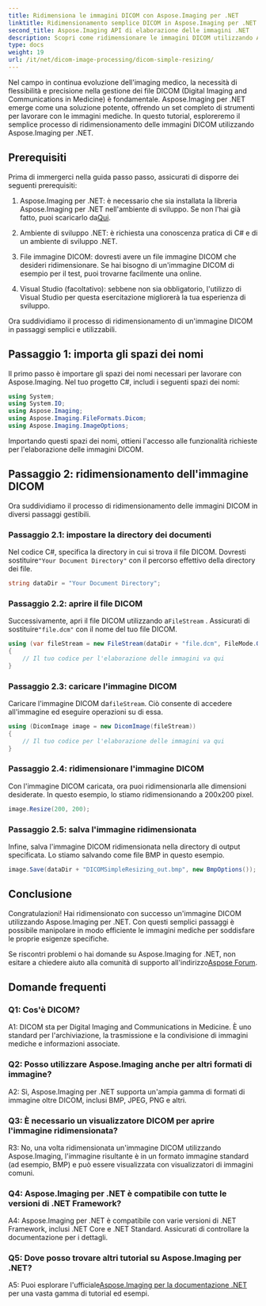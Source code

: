 ```yaml
---
title: Ridimensiona le immagini DICOM con Aspose.Imaging per .NET
linktitle: Ridimensionamento semplice DICOM in Aspose.Imaging per .NET
second_title: Aspose.Imaging API di elaborazione delle immagini .NET
description: Scopri come ridimensionare le immagini DICOM utilizzando Aspose.Imaging per .NET, un potente strumento per l'elaborazione delle immagini mediche. Semplici passaggi per risultati precisi.
type: docs
weight: 19
url: /it/net/dicom-image-processing/dicom-simple-resizing/
---
```

Nel campo in continua evoluzione dell'imaging medico, la necessità di flessibilità e precisione nella gestione dei file DICOM (Digital Imaging and Communications in Medicine) è fondamentale. Aspose.Imaging per .NET emerge come una soluzione potente, offrendo un set completo di strumenti per lavorare con le immagini mediche. In questo tutorial, esploreremo il semplice processo di ridimensionamento delle immagini DICOM utilizzando Aspose.Imaging per .NET. 

## Prerequisiti

Prima di immergerci nella guida passo passo, assicurati di disporre dei seguenti prerequisiti:

1. Aspose.Imaging per .NET: è necessario che sia installata la libreria Aspose.Imaging per .NET nell'ambiente di sviluppo. Se non l'hai già fatto, puoi scaricarlo da[Qui](https://releases.aspose.com/imaging/net/).

2. Ambiente di sviluppo .NET: è richiesta una conoscenza pratica di C# e di un ambiente di sviluppo .NET.

3. File immagine DICOM: dovresti avere un file immagine DICOM che desideri ridimensionare. Se hai bisogno di un'immagine DICOM di esempio per il test, puoi trovarne facilmente una online.

4. Visual Studio (facoltativo): sebbene non sia obbligatorio, l'utilizzo di Visual Studio per questa esercitazione migliorerà la tua esperienza di sviluppo.

Ora suddividiamo il processo di ridimensionamento di un'immagine DICOM in passaggi semplici e utilizzabili.

## Passaggio 1: importa gli spazi dei nomi

Il primo passo è importare gli spazi dei nomi necessari per lavorare con Aspose.Imaging. Nel tuo progetto C#, includi i seguenti spazi dei nomi:

```csharp
using System;
using System.IO;
using Aspose.Imaging;
using Aspose.Imaging.FileFormats.Dicom;
using Aspose.Imaging.ImageOptions;
```

Importando questi spazi dei nomi, ottieni l'accesso alle funzionalità richieste per l'elaborazione delle immagini DICOM.

## Passaggio 2: ridimensionamento dell'immagine DICOM

Ora suddividiamo il processo di ridimensionamento delle immagini DICOM in diversi passaggi gestibili.

### Passaggio 2.1: impostare la directory dei documenti

 Nel codice C#, specifica la directory in cui si trova il file DICOM. Dovresti sostituire`"Your Document Directory"` con il percorso effettivo della directory dei file.

```csharp
string dataDir = "Your Document Directory";
```

### Passaggio 2.2: aprire il file DICOM

 Successivamente, apri il file DICOM utilizzando a`FileStream` . Assicurati di sostituire`"file.dcm"` con il nome del tuo file DICOM.

```csharp
using (var fileStream = new FileStream(dataDir + "file.dcm", FileMode.Open, FileAccess.Read))
{
    // Il tuo codice per l'elaborazione delle immagini va qui
}
```

### Passaggio 2.3: caricare l'immagine DICOM

 Caricare l'immagine DICOM da`fileStream`. Ciò consente di accedere all'immagine ed eseguire operazioni su di essa.

```csharp
using (DicomImage image = new DicomImage(fileStream))
{
    // Il tuo codice per l'elaborazione delle immagini va qui
}
```

### Passaggio 2.4: ridimensionare l'immagine DICOM

Con l'immagine DICOM caricata, ora puoi ridimensionarla alle dimensioni desiderate. In questo esempio, lo stiamo ridimensionando a 200x200 pixel.

```csharp
image.Resize(200, 200);
```

### Passaggio 2.5: salva l'immagine ridimensionata

Infine, salva l'immagine DICOM ridimensionata nella directory di output specificata. Lo stiamo salvando come file BMP in questo esempio.

```csharp
image.Save(dataDir + "DICOMSimpleResizing_out.bmp", new BmpOptions());
```

## Conclusione

Congratulazioni! Hai ridimensionato con successo un'immagine DICOM utilizzando Aspose.Imaging per .NET. Con questi semplici passaggi è possibile manipolare in modo efficiente le immagini mediche per soddisfare le proprie esigenze specifiche.

 Se riscontri problemi o hai domande su Aspose.Imaging for .NET, non esitare a chiedere aiuto alla comunità di supporto all'indirizzo[Aspose Forum](https://forum.aspose.com/).

## Domande frequenti

### Q1: Cos'è DICOM?

A1: DICOM sta per Digital Imaging and Communications in Medicine. È uno standard per l'archiviazione, la trasmissione e la condivisione di immagini mediche e informazioni associate.

### Q2: Posso utilizzare Aspose.Imaging anche per altri formati di immagine?

A2: Sì, Aspose.Imaging per .NET supporta un'ampia gamma di formati di immagine oltre DICOM, inclusi BMP, JPEG, PNG e altri.

### Q3: È necessario un visualizzatore DICOM per aprire l'immagine ridimensionata?

R3: No, una volta ridimensionata un'immagine DICOM utilizzando Aspose.Imaging, l'immagine risultante è in un formato immagine standard (ad esempio, BMP) e può essere visualizzata con visualizzatori di immagini comuni.

### Q4: Aspose.Imaging per .NET è compatibile con tutte le versioni di .NET Framework?

A4: Aspose.Imaging per .NET è compatibile con varie versioni di .NET Framework, inclusi .NET Core e .NET Standard. Assicurati di controllare la documentazione per i dettagli.

### Q5: Dove posso trovare altri tutorial su Aspose.Imaging per .NET?

 A5: Puoi esplorare l'ufficiale[Aspose.Imaging per la documentazione .NET](https://reference.aspose.com/imaging/net/) per una vasta gamma di tutorial ed esempi.